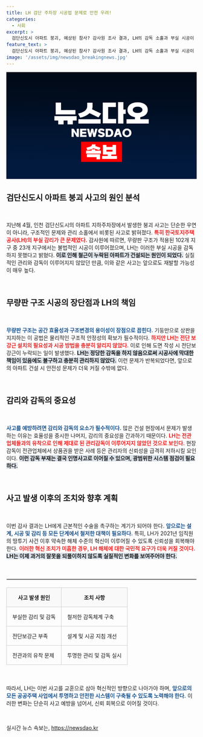 ```yaml
---
title: LH 검단 주차장 시공법 문제로 안전 우려!
categories:
  - 사회
excerpt: >
  검단신도시 아파트 붕괴, 예상된 참사? 감사원 조사 결과, LH의 감독 소홀과 부실 시공이 원인으로 지적됐다. 전관업체와의 유착 의혹까지 드러나며 정부와 LH의 대대적 혁신이 요구된다.
feature_text: >
  검단신도시 아파트 붕괴, 예상된 참사? 감사원 조사 결과, LH의 감독 소홀과 부실 시공이 원인으로 지적됐다. 전관업체와의 유착 의혹까지 드러나며 정부와 LH의 대대적 혁신이 요구된다.
image: '/assets/img/newsdao_breakingnews.jpg'
---
```


<p><img src="/assets/img/newsdao_breakingnews.jpg" alt="koreaapp 속보" /></p>

<h2 data-ke-size="size26">검단신도시 아파트 붕괴 사고의 원인 분석</h2>

<p data-ke-size="size16">&nbsp;</p>

<p data-ke-size="size16">지난해 4월, 인천 검단신도시의 아파트 지하주차장에서 발생한 붕괴 사고는 단순한 우연이 아니라, 구조적인 문제와 관리 소홀에서 비롯된 사고로 밝혀졌다. <b><span style="color: #ee2323;">특히 한국토지주택공사(LH)의 부실 감리가 큰 문제였다.</span></b> 감사원에 따르면, 무량판 구조가 적용된 102개 지구 중 23개 지구에서는 불법적인 시공이 이루어졌으며, LH는 이러한 부실 시공을 감독하지 못했다고 밝혔다. <b><span style="background-color: #21538527;">이로 인해 철근이 누락된 아파트가 건설되는 원인이 되었다.</span></b> 실질적인 관리와 감독이 이루어지지 않았던 만큼, 이와 같은 사고는 앞으로도 재발할 가능성이 매우 높다.</p>

<p data-ke-size="size16">&nbsp;</p>

<h2 data-ke-size="size26">무량판 구조 시공의 장단점과 LH의 책임</h2>

<p data-ke-size="size16">&nbsp;</p>

<p data-ke-size="size16"><b><span style="color: #1a5490;">무량판 구조는 공간 효율성과 구조변경의 용이성이 장점으로 꼽힌다.</span></b> 기둥만으로 상판을 지지하는 이 공법은 물리적인 구조적 안정성의 확보가 필수적이다. <b><span style="color: #ee2323;">하지만 LH는 전단 보강근 설치의 필요성과 시공 방법을 충분히 알리지 않았다.</span></b> 이로 인해 도면 작성 시 전단보강근이 누락되는 일이 발생했다. <b><span style="background-color: #21538527;">LH는 정당한 감독을 하지 않음으로써 시공사에 막대한 책임이 있음에도 불구하고 충분히 관리하지 않았다.</span></b> 이런 문제가 반복되었다면, 앞으로의 아파트 건설 시 안전성 문제가 더욱 커질 수밖에 없다.</p>

<p data-ke-size="size16">&nbsp;</p>

<h2 data-ke-size="size26">감리와 감독의 중요성</h2>

<p data-ke-size="size16">&nbsp;</p>

<p data-ke-size="size16"><b><span style="color: #1a5490;">사고를 예방하려면 감리와 감독의 요소가 필수적이다.</span></b> 많은 건설 현장에서 문제가 발생하는 이유는 효율성을 중시한 나머지, 감리의 중요성을 간과하기 때문이다. <b><span style="color: #ee2323;">LH는 전관 업체들과의 유착으로 인해 제대로 된 관리감독이 이루어지지 않았던 것으로 보인다.</span></b> 현장감독이 전관업체에서 상품권을 받은 사례 등은 관리자의 신뢰성을 급격히 저하시킬 요인이다. <b><span style="background-color: #21538527;">이런 감독 부재는 결국 인명사고로 이어질 수 있으며, 광범위한 시스템 점검이 필요하다.</span></b></p>

<p data-ke-size="size16">&nbsp;</p>

<h2 data-ke-size="size26">사고 발생 이후의 조치와 향후 계획</h2>

<p data-ke-size="size16">&nbsp;</p>

<p data-ke-size="size16">이번 감사 결과는 LH에게 근본적인 수술을 촉구하는 계기가 되어야 한다. <b><span style="color: #1a5490;">앞으로는 설계, 시공 및 감리 등 모든 단계에서 철저한 대책이 필요하다.</span></b> 특히, LH가 2021년 임직원의 땅투기 사건 이후 약속한 해체 수준의 혁신이 이루어질 수 있도록 신뢰성을 회복해야 한다. <b><span style="color: #ee2323;">이러한 혁신 조치가 미흡한 경우, LH 해체에 대한 국민적 요구가 더욱 커질 것이다.</span></b> <b><span style="background-color: #21538527;">LH는 이제 과거의 잘못을 되풀이하지 않도록 실질적인 변화를 보여주어야 한다.</span></b></p>

<p data-ke-size="size16">&nbsp;</p>

<hr style="border: 1px solid #ccc; margin: 20px 0;">

<table style="width: 100%; border-collapse: collapse; margin: 20px 0;">
<tr>
<td style="border: 1px solid #ccc; padding: 15px; text-align: center; background-color: #f9f9f9;">
<b>사고 발생 원인</b>
</td>
<td style="border: 1px solid #ccc; padding: 15px; text-align: center; background-color: #f9f9f9;">
<b>조치 사항</b>
</td>
</tr>
<tr>
<td style="border: 1px solid #ccc; padding: 15px;">
부실한 감리 및 감독
</td>
<td style="border: 1px solid #ccc; padding: 15px;">
철저한 감독체계 구축
</td>
</tr>
<tr>
<td style="border: 1px solid #ccc; padding: 15px;">
전단보강근 부족
</td>
<td style="border: 1px solid #ccc; padding: 15px;">
설계 및 시공 지침 개선
</td>
</tr>
<tr>
<td style="border: 1px solid #ccc; padding: 15px;">
전관과의 유착 문제
</td>
<td style="border: 1px solid #ccc; padding: 15px;">
투명한 관리 및 감독 실시
</td>
</tr>
</table>

<p data-ke-size="size16">&nbsp;</p>

<p data-ke-size="size16">따라서, LH는 이번 사고를 교훈으로 삼아 혁신적인 방향으로 나아가야 하며, <b><span style="color: #1a5490;">앞으로의 모든 공공주택 사업에서 투명하고 안전한 시스템이 구축될 수 있도록 노력해야 한다.</span></b> 이러한 변화는 단순히 사고 예방을 넘어서, 신뢰 회복으로 이어질 것이다.</p> 

<p data-ke-size="size16">&nbsp;</p>
실시간 뉴스 속보는, <a href="https://newsdao.kr" rel="dofollow">https://newsdao.kr</a>


